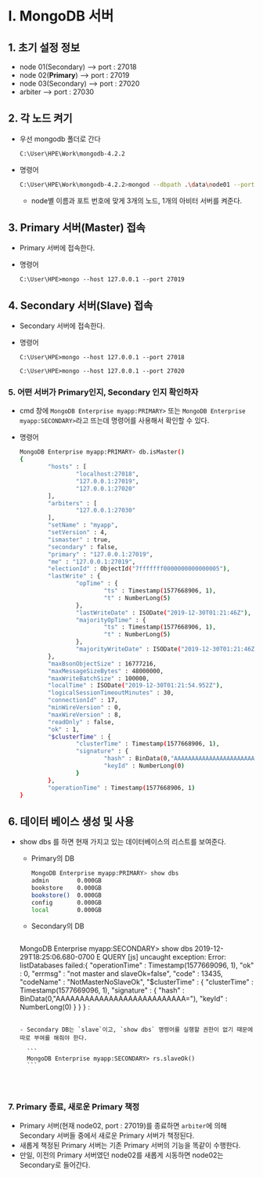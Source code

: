 # I. MongoDB 서버



## 1. 초기 설정 정보

- node 01(Secondary) --> port : 27018
- node 02(**Primary**) --> port : 27019
- node 03(Secondary) --> port : 27020
- arbiter --> port : 27030



## 2. 각 노드 켜기

- 우선 mongodb 폴더로 간다

  ```bash
  C:\User\HPE\Work\mongodb-4.2.2
  ```

  

- 명령어 

  ```bash
  C:\User\HPE\Work\mongodb-4.2.2>mongod --dbpath .\data\node01 --port 27018 --replSet myapp
  ```

  - node별 이름과 포트 번호에 맞게 3개의 노드, 1개의 아비터 서버를 켜준다.





## 3. Primary 서버(Master) 접속

- Primary 서버에 접속한다.

- 명령어

  ```bas
  C:\User\HPE>mongo --host 127.0.0.1 --port 27019
  ```



## 4. Secondary 서버(Slave) 접속

- Secondary 서버에 접속한다.

- 명령어

  ```bas
  C:\User\HPE>mongo --host 127.0.0.1 --port 27018
  
  C:\User\HPE>mongo --host 127.0.0.1 --port 27020
  ```



### 5. 어떤 서버가 Primary인지, Secondary 인지 확인하자

- cmd 창에 `MongoDB Enterprise myapp:PRIMARY>` 또는  `MongoDB Enterprise myapp:SECONDARY>`라고 뜨는데 명령어를 사용해서 확인할 수 있다.

- 명령어

  ```bash
  MongoDB Enterprise myapp:PRIMARY> db.isMaster()
  {
          "hosts" : [
                  "localhost:27018",
                  "127.0.0.1:27019",
                  "127.0.0.1:27020"
          ],
          "arbiters" : [
                  "127.0.0.1:27030"
          ],
          "setName" : "myapp",
          "setVersion" : 4,
          "ismaster" : true,
          "secondary" : false,
          "primary" : "127.0.0.1:27019",
          "me" : "127.0.0.1:27019",
          "electionId" : ObjectId("7fffffff0000000000000005"),
          "lastWrite" : {
                  "opTime" : {
                          "ts" : Timestamp(1577668906, 1),
                          "t" : NumberLong(5)
                  },
                  "lastWriteDate" : ISODate("2019-12-30T01:21:46Z"),
                  "majorityOpTime" : {
                          "ts" : Timestamp(1577668906, 1),
                          "t" : NumberLong(5)
                  },
                  "majorityWriteDate" : ISODate("2019-12-30T01:21:46Z")
          },
          "maxBsonObjectSize" : 16777216,
          "maxMessageSizeBytes" : 48000000,
          "maxWriteBatchSize" : 100000,
          "localTime" : ISODate("2019-12-30T01:21:54.952Z"),
          "logicalSessionTimeoutMinutes" : 30,
          "connectionId" : 17,
          "minWireVersion" : 0,
          "maxWireVersion" : 8,
          "readOnly" : false,
          "ok" : 1,
          "$clusterTime" : {
                  "clusterTime" : Timestamp(1577668906, 1),
                  "signature" : {
                          "hash" : BinData(0,"AAAAAAAAAAAAAAAAAAAAAAAAAAA="),
                          "keyId" : NumberLong(0)
                  }
          },
          "operationTime" : Timestamp(1577668906, 1)
  }
  ```





## 6. 데이터 베이스 생성 및 사용

- show dbs 를 하면 현재 가지고 있는 데이터베이스의 리스트를 보여준다.

  - Primary의 DB

    ```bash
    MongoDB Enterprise myapp:PRIMARY> show dbs
    admin        0.000GB
    bookstore    0.000GB
    bookstore()  0.000GB
    config       0.000GB
    local        0.000GB
    ```

  - Secondary의 DB

    ```bash
  MongoDB Enterprise myapp:SECONDARY> show dbs
    2019-12-29T18:25:06.680-0700 E  QUERY    [js] uncaught exception: Error: listDatabases failed:{
            "operationTime" : Timestamp(1577669096, 1),
            "ok" : 0,
            "errmsg" : "not master and slaveOk=false",
            "code" : 13435,
            "codeName" : "NotMasterNoSlaveOk",
            "$clusterTime" : {
                    "clusterTime" : Timestamp(1577669096, 1),
                    "signature" : {
                            "hash" : BinData(0,"AAAAAAAAAAAAAAAAAAAAAAAAAAA="),
                            "keyId" : NumberLong(0)
                    }
            }
    } :
    ```
  
    - Secondary DB는 `slave`이고, `show dbs` 명령어를 실행할 권한이 없기 때문에 따로 부여를 해줘야 한다.

      ```
      MongoDB Enterprise myapp:SECONDARY> rs.slaveOk()
      ```
  



### 7. Primary 종료, 새로운 Primary 책정

- Primary 서버(현재 node02, port : 27019)를 종료하면 `arbiter`에 의해 Secondary 서버들 중에서 새로운 Primary 서버가 책정된다.
- 새롭게 책정된 Primary 서버는 기존 Primary 서버의 기능을 똑같이 수행한다.
- 만일, 이전의 Primary 서버였던 node02를 새롭게 시동하면 node02는 Secondary로 들어간다. 


